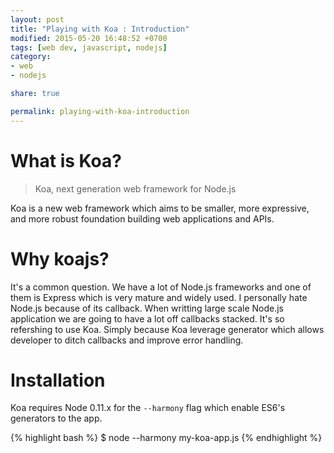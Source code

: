 ```yaml
---
layout: post
title: "Playing with Koa : Introduction"
modified: 2015-05-20 16:48:52 +0700
tags: [web dev, javascript, nodejs]
category:
- web
- nodejs

share: true

permalink: playing-with-koa-introduction
---
```


# What is Koa?
> Koa, next generation web framework for Node.js

Koa is a new web framework which aims to be smaller, more expressive, and more robust foundation building web applications and APIs.

# Why koajs?

It's a common question. We have a lot of Node.js frameworks and one of them is Express which is very mature and widely used. I personally hate Node.js because of its callback. When writting large scale Node.js application we are going to have a lot off callbacks stacked. It's so refershing to use Koa. Simply because Koa leverage generator which allows developer to ditch callbacks and improve error handling.

# Installation

Koa requires Node 0.11.x for the ```--harmony``` flag which enable ES6's generators to the app.

{% highlight bash %}
$ node --harmony my-koa-app.js
{% endhighlight %}

